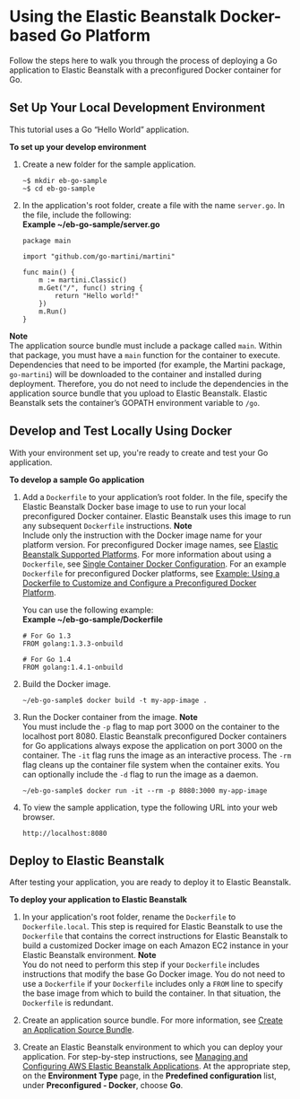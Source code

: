 # Using the Elastic Beanstalk Docker\-based Go Platform<a name="go_docker_platform"></a>

Follow the steps here to walk you through the process of deploying a Go application to Elastic Beanstalk with a preconfigured Docker container for Go\.

## Set Up Your Local Development Environment<a name="go_docker_platform.walkthrough.setup"></a>

This tutorial uses a Go “Hello World” application\.

**To set up your develop environment**

1. Create a new folder for the sample application\.

   ```
   ~$ mkdir eb-go-sample
   ~$ cd eb-go-sample
   ```

1. In the application's root folder, create a file with the name `server.go`\. In the file, include the following:  
**Example \~/eb\-go\-sample/server\.go**  

   ```
   package main
   
   import "github.com/go-martini/martini"
   
   func main() {
       m := martini.Classic()
       m.Get("/", func() string {
           return "Hello world!"
       })
       m.Run()
   }
   ```
**Note**  
The application source bundle must include a package called `main`\. Within that package, you must have a `main` function for the container to execute\.
Dependencies that need to be imported \(for example, the Martini package, `go-martini`\) will be downloaded to the container and installed during deployment\. Therefore, you do not need to include the dependencies in the application source bundle that you upload to Elastic Beanstalk\.
Elastic Beanstalk sets the container’s GOPATH environment variable to `/go`\.

## Develop and Test Locally Using Docker<a name="go_docker_platform.walkthrough.dev"></a>

With your environment set up, you're ready to create and test your Go application\.

**To develop a sample Go application**

1. Add a `Dockerfile` to your application’s root folder\. In the file, specify the Elastic Beanstalk Docker base image to use to run your local preconfigured Docker container\. Elastic Beanstalk uses this image to run any subsequent `Dockerfile` instructions\.
**Note**  
Include only the instruction with the Docker image name for your platform version\. For preconfigured Docker image names, see [Elastic Beanstalk Supported Platforms](concepts.platforms.md)\. For more information about using a `Dockerfile`, see [Single Container Docker Configuration](single-container-docker-configuration.md)\. For an example `Dockerfile` for preconfigured Docker platforms, see [Example: Using a Dockerfile to Customize and Configure a Preconfigured Docker Platform](create_deploy_dockerpreconfig.dockerfile.md)\.

   You can use the following example:  
**Example \~/eb\-go\-sample/Dockerfile**  

   ```
   # For Go 1.3
   FROM golang:1.3.3-onbuild
   
   # For Go 1.4
   FROM golang:1.4.1-onbuild
   ```

1. Build the Docker image\.

   ```
   ~/eb-go-sample$ docker build -t my-app-image .
   ```

1. Run the Docker container from the image\.
**Note**  
You must include the `-p` flag to map port 3000 on the container to the localhost port 8080\. Elastic Beanstalk preconfigured Docker containers for Go applications always expose the application on port 3000 on the container\. The `-it` flag runs the image as an interactive process\. The `-rm` flag cleans up the container file system when the container exits\. You can optionally include the `-d` flag to run the image as a daemon\.

   ```
   ~/eb-go-sample$ docker run -it --rm -p 8080:3000 my-app-image
   ```

1. To view the sample application, type the following URL into your web browser\.

   ```
   http://localhost:8080
   ```

## Deploy to Elastic Beanstalk<a name="go_docker_platform.walkthrough.deploy"></a>

After testing your application, you are ready to deploy it to Elastic Beanstalk\.

**To deploy your application to Elastic Beanstalk**

1. In your application's root folder, rename the `Dockerfile` to `Dockerfile.local`\. This step is required for Elastic Beanstalk to use the `Dockerfile` that contains the correct instructions for Elastic Beanstalk to build a customized Docker image on each Amazon EC2 instance in your Elastic Beanstalk environment\.
**Note**  
You do not need to perform this step if your `Dockerfile` includes instructions that modify the base Go Docker image\. You do not need to use a `Dockerfile` if your `Dockerfile` includes only a `FROM` line to specify the base image from which to build the container\. In that situation, the `Dockerfile` is redundant\.

1. Create an application source bundle\. For more information, see [Create an Application Source Bundle](applications-sourcebundle.md)\.

1. Create an Elastic Beanstalk environment to which you can deploy your application\. For step\-by\-step instructions, see [Managing and Configuring AWS Elastic Beanstalk Applications](applications.md)\. At the appropriate step, on the **Environment Type** page, in the **Predefined configuration** list, under **Preconfigured \- Docker**, choose **Go**\.